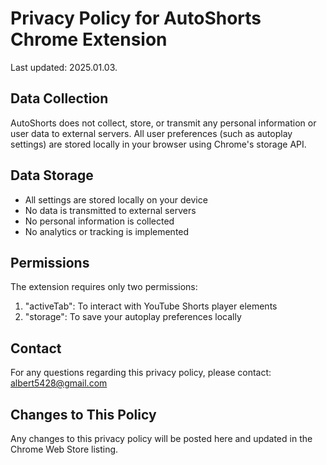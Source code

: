 # Privacy Policy for AutoShorts Chrome Extension

Last updated: 2025.01.03.

## Data Collection
AutoShorts does not collect, store, or transmit any personal information or user data to external servers. All user preferences (such as autoplay settings) are stored locally in your browser using Chrome's storage API.

## Data Storage
- All settings are stored locally on your device
- No data is transmitted to external servers
- No personal information is collected
- No analytics or tracking is implemented

## Permissions
The extension requires only two permissions:
1. "activeTab": To interact with YouTube Shorts player elements
2. "storage": To save your autoplay preferences locally

## Contact
For any questions regarding this privacy policy, please contact: albert5428@gmail.com

## Changes to This Policy
Any changes to this privacy policy will be posted here and updated in the Chrome Web Store listing.
